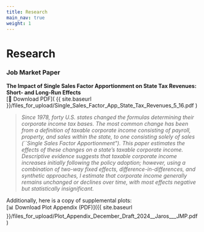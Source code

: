 ```yaml
---
title: Research
main_nav: true
weight: 1
---
```


# Research

### Job Market Paper

**The Impact of Single Sales Factor Apportionment on State Tax Revenues: Short- and Long-Run Effects**  
[📄 Download PDF]( {{ site.baseurl }}/files_for_upload/Single_Sales_Factor_App_State_Tax_Revenues_5_16.pdf )

> *Since 1978, forty U.S. states changed the formulas determining their corporate income tax bases. The most common change has been from a definition of taxable corporate income consisting of payroll, property, and sales within the state, to one consisting solely of sales (``Single Sales Factor Apportionment"). This paper estimates the effects of these changes on a state’s taxable corporate income. Descriptive evidence suggests that taxable corporate income increases initially following the policy adoption; however, using a combination of two-way fixed effects, difference-in-differences, and synthetic approaches, I estimate that corporate income generally remains unchanged or declines over time, with most effects negative but statistically insignificant.*

Additionally, here is a copy of supplemental plots:  
[📊 Download Plot Appendix (PDF)]({{ site.baseurl }}/files_for_upload/Plot_Appendix_December_Draft_2024__Jaros___JMP.pdf)



